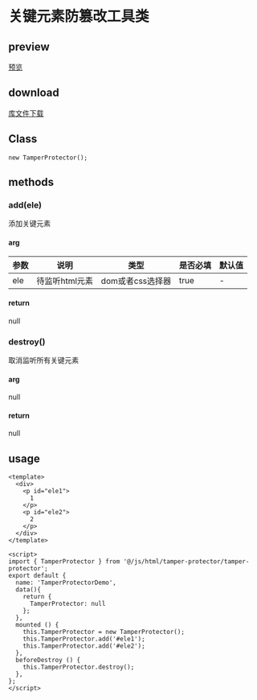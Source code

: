 # 关键元素防篡改工具类
## preview
[预览](./index.html#/demo/tamper-protector)
## download
[库文件下载](./js/html/tamper-protector.zip)

## Class
```
new TamperProtector();
```
## methods
### add(ele)
添加关键元素
#### arg
| 参数 |	说明 |类型 |是否必填	| 默认值 |
| ---- | ---- |---- | ----   |----  | 
| ele | 待监听html元素 | dom或者css选择器 | true | -  |
#### return
null

### destroy()
取消监听所有关键元素
#### arg
null
#### return
null


## usage
```
<template>
  <div>
    <p id="ele1">
      1
    </p>
    <p id="ele2">
      2
    </p>
  </div>
</template>

<script>
import { TamperProtector } from '@/js/html/tamper-protector/tamper-protector';
export default {
  name: 'TamperProtectorDemo',
  data(){
    return {
      TamperProtector: null
    };
  },
  mounted () {
    this.TamperProtector = new TamperProtector();
    this.TamperProtector.add('#ele1');
    this.TamperProtector.add('#ele2');
  },
  beforeDestroy () {
    this.TamperProtector.destroy();
  },
};
</script>
```
